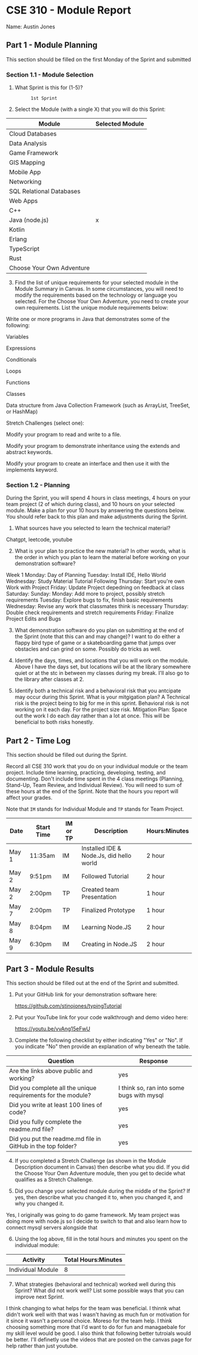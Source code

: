 # CSE 310 - Module Report

Name: Austin Jones

## Part 1 - Module Planning

This section should be filled on the first Monday of the Sprint and submitted

### Section 1.1 - Module Selection

1. What Sprint is this for (1-5)?      

             1st Sprint

2. Select the Module (with a single X) that you will do this Sprint:

|Module                   |Selected Module|
|-------------------------|---------------|
|Cloud Databases          |               |
|Data Analysis            |               |
|Game Framework           |               |
|GIS Mapping              |               |
|Mobile App               |               |
|Networking               |               |
|SQL Relational Databases |               |
|Web Apps                 |               |
|C++                      |               |
|Java          (node.js)  |       x       |
|Kotlin                   |               |
|Erlang                   |               |
|TypeScript               |               |
|Rust                     |               |
|Choose Your Own Adventure|               |

3. Find the list of unique requirements for your selected module in the Module Summary in Canvas.  In some circumstances, you will need to modify the requirements based on the technology or language you selected.  For the Choose Your Own Adventure, you need to create your own requirements.  List the unique module requirements below:

Write one or more programs in Java that demonstrates some of the following:

Variables

Expressions

Conditionals

Loops

Functions

Classes

Data structure from Java Collection Framework (such as ArrayList, TreeSet, or HashMap)

Stretch Challenges (select one):

Modify your program to read and write to a file.

Modify your program to demonstrate inheritance using the extends and abstract keywords.

Modify your program to create an interface and then use it with the implements keyword.

### Section 1.2 - Planning

During the Sprint, you will spend 4 hours in class meetings, 4 hours on your team project (2 of which during class), and 10 hours on your selected module.  Make a plan for your 10 hours by answering the questions below.  You should refer back to this plan and make adjustments during the Sprint.

1. What sources have you selected to learn the technical material?

Chatgpt, leetcode, youtube

2. What is your plan to practice the new material?  In other words, what is the order in which you plan to learn the material before working on your demonstration software?

Week 1
Monday: Day of Planning
Tuesday: Install IDE, Hello World
Wednesday: Study Material Tutorial Following
Thursday: Start you're own Work with Project
Friday: Update Project depedning on feedback at class
Saturday: 
Sunday: 
Monday: Add more to project, possibly stretch requirements
Tuesday: Explore bugs to fix, finish basic requirements
Wednesday: Revise any work that classmates think is necessary
Thursday: Double check requirements and stretch requirements
Friday: Finalize Project Edits and Bugs

3. What demonstration software do you plan on submitting at the end of the Sprint (note that this can and may change)?
I want to do either a flappy bird type of game or a skateboarding game that jumps over obstacles and can grind on some. Possibly do tricks as well. 

4. Identify the days, times, and locations that you will work on the module.
Above I have the days set, but locations will be at the library somewhere quiet or at the stc in between my classes during my break. I'll also go to the library after classes at 2. 

5. Identify both a technical risk and a behavioral risk that you antcipate may occur during this Sprint.  What is your mitgigation plan?
A Technical risk is the project being to big for me in this sprint. Behavioral risk is not working on it each day. For the project size risk.
Mitigation Plan: Space out the work I do each day rather than a lot at once. This will be beneficial to both risks honestly. 

## Part 2 - Time Log

This section should be filled out during the Sprint. 

Record all CSE 310 work that you do on your individual module or the team project.  Include time learning, practicing, developing, testing, and documenting.  Don't include time spent in the 4 class meetings (Planning, Stand-Up, Team Review, and Individual Review).  You will need to sum of these hours at the end of the Sprint. Note that the hours you report will affect your grades.

Note that `IM` stands for Individual Module and `TP` stands for Team Project.  

|Date      |Start Time|IM or TP|Description                                 |Hours:Minutes|
|----------|----------|--------|--------------------------------------------|-------------|
|   May 1  |  11:35am |   IM   |  Installed IDE & Node.Js, did hello world  |    2 hour   |
|   May 2  |  9:51pm  |   IM   |           Followed Tutorial                |    2 hour   |
|   May 2  |  2:00pm  |   TP   |        Created team Presentation           |    1 hour   |
|   May 7  |  2:00pm  |   TP   |           Finalized Prototype              |    1 hour   |
|   May 8  |  8:04pm  |   IM   |           Learning Node.JS                 |    2 hour   |
|   May 9  |  6:30pm  |   IM   |          Creating in Node.JS               |    2 hour   |


## Part 3 - Module Results

This section should be filled out at the end of the Sprint and submitted.

1. Put your GitHub link for your demonstration software here: 

    https://github.com/stinojones/typingTutorial 

2. Put your YouTube link for your code walkthrough and demo video here:

    https://youtu.be/vvAng15eFwU


3. Complete the following checklist by either indicating "Yes" or "No". If you indicate "No" then provide an explanation of why beneath the table.

|Question                                                    |Response|
|------------------------------------------------------------|--------|
|Are the links above public and working?                     |   yes                                       |
|Did you complete all the unique requirements for the module?|   I think so, ran into some bugs with mysql |
|Did you write at least 100 lines of code?                   |   yes                                       |
|Did you fully complete the readme.md file?                  |   yes                                       |
|Did you put the readme.md file in GitHub in the top folder? |   yes                                       |

4. If you completed a Stretch Challenge (as shown in the Module Description document in Canvas) then describe what you did.  If you did the Choose Your Own Adventure module, then you get to decide what qualifies as a Stretch Challenge.

5. Did you change your selected module during the middle of the Sprint?  If yes, then describe what you changed it to, when you changed it, and why you changed it.

Yes, I originally was going to do game framework. My team project was doing more with node.js so I decide to switch to that and also learn how to connect mysql servers alongside that

6. Using the log above, fill in the total hours and minutes you spent on the individual module:

|Activity         |Total Hours:Minutes|
|-----------------|-------------------|
|Individual Module|       8           |

7. What strategies (behavioral and technical) worked well during this Sprint?  What did not work well?  List some possible ways that you can improve next Sprint.

I think changing to what helps for the team was beneficial. I thinnk what didn't work well with that was I wasn't having as much fun or motivation for it since it wasn't a personal choice. Moreso for the team help. I think choosing something more that I'd want to do for fun and managaebale for my skill level would be good. I also think that following better tutroials would be better. I'll definetly use the videos that are posted on the canvas page for help rather than just youtube.
